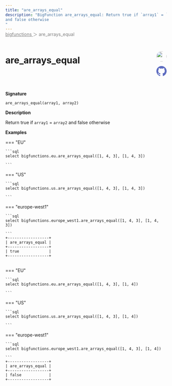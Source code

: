 ```yaml
---
title: "are_arrays_equal"
description: "BigFunction are_arrays_equal: Return true if `array1` = `array2`
and false otherwise
"
---
```


<span style="color: gray; position: relative; top: -1rem">
  <a href=".." style="color: gray">bigfunctions </a> ＞ are_arrays_equal
</span>

# are_arrays_equal


<div style="position: relative; top: -4rem; margin-bottom:  -2rem; text-align: right; z-index: 9999;">
  
  <a href="https://www.linkedin.com/company/esmoz/" title="Author: Sid Ali" target="_blank">
    <img src="https://esmoz.fr/wp-content/uploads/2022/03/logo_esmoz_40x20-1.png" width="32" style=" border-radius: 50% !important">
  </a>
  
  <a href="{REPO_URL}/tree/main/bigfunctions/are_arrays_equal.yaml" title="Edit on GitHub" target="_blank"><svg xmlns="http://www.w3.org/2000/svg" width="32" height="32" viewBox="0 0 24 24"><path fill="#5d6cc0" d="M12 0c-6.626 0-12 5.373-12 12 0 5.302 3.438 9.8 8.207 11.387.599.111.793-.261.793-.577v-2.234c-3.338.726-4.033-1.416-4.033-1.416-.546-1.387-1.333-1.756-1.333-1.756-1.089-.745.083-.729.083-.729 1.205.084 1.839 1.237 1.839 1.237 1.07 1.834 2.807 1.304 3.492.997.107-.775.418-1.305.762-1.604-2.665-.305-5.467-1.334-5.467-5.931 0-1.311.469-2.381 1.236-3.221-.124-.303-.535-1.524.117-3.176 0 0 1.008-.322 3.301 1.23.957-.266 1.983-.399 3.003-.404 1.02.005 2.047.138 3.006.404 2.291-1.552 3.297-1.23 3.297-1.23.653 1.653.242 2.874.118 3.176.77.84 1.235 1.911 1.235 3.221 0 4.609-2.807 5.624-5.479 5.921.43.372.823 1.102.823 2.222v3.293c0 .319.192.694.801.576 4.765-1.589 8.199-6.086 8.199-11.386 0-6.627-5.373-12-12-12z"/></svg></a>
</div>



**Signature** 
```
are_arrays_equal(array1, array2)
```

**Description**

Return true if `array1` = `array2`
and false otherwise






**Examples**













=== "EU"

    ```sql
    select bigfunctions.eu.are_arrays_equal([1, 4, 3], [1, 4, 3])
    
    ```




=== "US"

    ```sql
    select bigfunctions.us.are_arrays_equal([1, 4, 3], [1, 4, 3])
    
    ```




=== "europe-west1"

    ```sql
    select bigfunctions.europe_west1.are_arrays_equal([1, 4, 3], [1, 4, 3])
    
    ```









<pre style="margin-top: -1rem;">
<code style="padding-top: 0px; padding-bottom: 0px;">+------------------+
| are_arrays_equal |
+------------------+
| true             |
+------------------+
</code>
</pre>



















=== "EU"

    ```sql
    select bigfunctions.eu.are_arrays_equal([1, 4, 3], [1, 4])
    
    ```




=== "US"

    ```sql
    select bigfunctions.us.are_arrays_equal([1, 4, 3], [1, 4])
    
    ```




=== "europe-west1"

    ```sql
    select bigfunctions.europe_west1.are_arrays_equal([1, 4, 3], [1, 4])
    
    ```









<pre style="margin-top: -1rem;">
<code style="padding-top: 0px; padding-bottom: 0px;">+------------------+
| are_arrays_equal |
+------------------+
| false            |
+------------------+
</code>
</pre>










